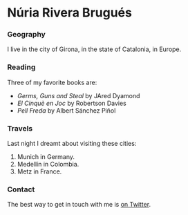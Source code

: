 # Núria Rivera Brugués

### Geography

I live in the city of Girona, in the state of Catalonia, in Europe.

### Reading

Three of my favorite books are:

- *Germs, Guns and Steal* by JAred Dyamond
- *El Cinquè en Joc* by Robertson Davies 
- *Pell Freda* by Albert Sánchez Piñol 

### Travels

Last night I dreamt about visiting these cities:

1. Munich in Germany.
2. Medellín in Colombia.
3. Metz in France.

### Contact

The best way to get in touch with me is [on Twitter](https://twitter.com/NRIveraBRugues).
